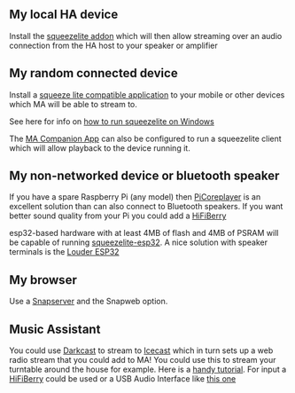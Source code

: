 ## My local HA device

Install the [squeezelite addon](https://github.com/pssc/ha-addon-squeezelite) which will then allow streaming over an audio connection from the HA host to your speaker or amplifier

## My random connected device

Install a [squeeze lite compatible application](https://sourceforge.net/projects/lmsclients/files/squeezelite/) to your mobile or other devices which MA will be able to stream to.

See here for info on [how to run squeezelite on Windows](https://github.com/orgs/music-assistant/discussions/1123#discussioncomment-6652948)

The [MA Companion App](../companion-app.md) can also be configured to run a squeezelite client which will allow playback to the device running it.

## My non-networked device or bluetooth speaker

If you have a spare Raspberry Pi (any model) then [PiCoreplayer](https://www.picoreplayer.org) is an excellent solution than can also connect to Bluetooth speakers. If you want better sound quality from your Pi you could add a [HiFiBerry](https://www.hifiberry.com/docs/hardware/comparison-of-hifiberry-cards-for-audio-recording/)

esp32-based hardware with at least 4MB of flash and 4MB of PSRAM will be capable of running [squeezelite-esp32](https://github.com/sle118/squeezelite-esp32). A nice solution with speaker terminals is the [Louder ESP32](https://www.tindie.com/products/sonocotta/louder-esp32/)

## My browser

Use a [Snapserver](../player-support/snapcast.md) and the Snapweb option.

## Music Assistant

You could use [Darkcast](http://www.darkice.org/) to stream to [Icecast](https://www.icecast.org/) which in turn sets up a web radio stream that you could add to MA! You could use this to stream your turntable around the house for example. Here is a [handy tutorial](https://maker.pro/raspberry-pi/projects/how-to-build-an-internet-radio-station-with-raspberry-pi-darkice-and-icecast). For input a [HiFiBerry](https://www.hifiberry.com/docs/hardware/comparison-of-hifiberry-cards-for-audio-recording/) could be used or a USB Audio Interface like [this one](https://www.behringer.com/product.html?modelCode=P0484) 


